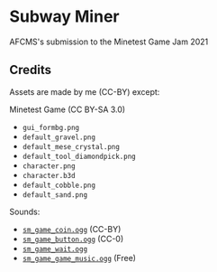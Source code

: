 # Subway Miner
AFCMS's submission to the Minetest Game Jam 2021

## Credits

Assets are made by me (CC-BY) except:

Minetest Game (CC BY-SA 3.0)
- `gui_formbg.png`
- `default_gravel.png`
- `default_mese_crystal.png`
- `default_tool_diamondpick.png`
- `character.png`
- `character.b3d`
- `default_cobble.png`
- `default_sand.png`

Sounds:
- [`sm_game_coin.ogg`](https://freesound.org/people/TreasureSounds/sounds/332629/) (CC-BY) 
- [`sm_game_button.ogg`](https://freesound.org/people/NenadSimic/sounds/268108/) (CC-0)
- [`sm_game_wait.ogg`](https://www.zapsplat.com/music/button-tick/)
- [`sm_game_game_music.ogg`](https://pixabay.com/music/dance-party-mood-10647/) (Free)

